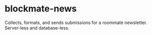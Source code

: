# blockmate-news
Collects, formats, and sends submissions for a roommate newsletter. Server-less and database-less.
